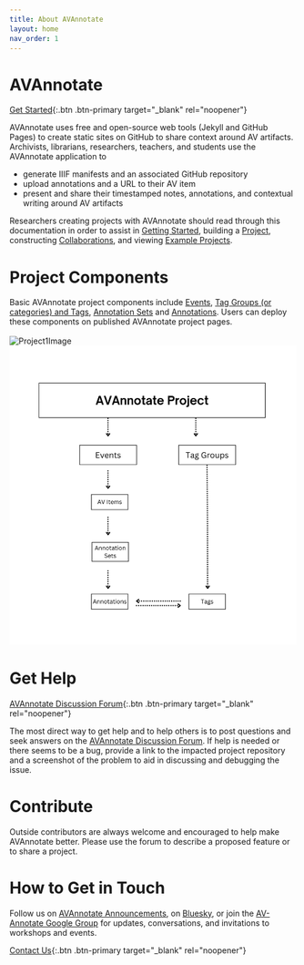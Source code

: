 ```yaml
---
title: About AVAnnotate
layout: home
nav_order: 1
---
```


# AVAnnotate
[Get Started](https://avannotate.github.io/documentation/pages/start/){:.btn .btn-primary target="_blank" rel="noopener"} 

AVAnnotate uses free and open-source web tools (Jekyll and GitHub Pages) to create static sites on GitHub to share context around AV artifacts. 
Archivists, librarians, researchers, teachers, and students use the AVAnnotate application to
- generate IIIF manifests and an associated GitHub repository
- upload annotations and a URL to their AV item 
- present and share their timestamped notes, annotations, and contextual writing around AV artifacts

Researchers creating projects with AVAnnotate should read through this documentation in order to assist in [Getting Started](https://avannotate.github.io/documentation/pages/start/), building a [Project](https://avannotate.github.io/documentation/pages/projects/), constructing [Collaborations](https://avannotate.github.io/documentation/pages/collaborations/), and viewing [Example Projects](https://avannotate.github.io/documentation/pages/examples/). 

# Project Components
Basic AVAnnotate project components include [Events](https://avannotate.github.io/documentation/pages/events/), [Tag Groups (or categories) and Tags](https://avannotate.github.io/documentation/pages/tags/), [Annotation Sets](https://avannotate.github.io/documentation/pages/sets/) and [Annotations](https://avannotate.github.io/documentation/pages/create-ann/). Users can deploy these components on published AVAnnotate project pages.  
<br>
![Project1Image](../project.png)
![Project1Image](project.png)
<br>

# Get Help
 
[AVAnnotate Discussion Forum](https://github.com/orgs/AVAnnotate/discussions){:.btn .btn-primary target="_blank" rel="noopener"}

The most direct way to get help and to help others is to post questions and seek answers on the [AVAnnotate Discussion Forum](https://github.com/orgs/AVAnnotate/discussions). If help is needed or there seems to be a bug, provide a link to the impacted project repository and a screenshot of the problem to aid in discussing and debugging the issue.

# Contribute

Outside contributors are always welcome and encouraged to help make AVAnnotate better. Please use the forum to describe a proposed feature or to share a project. 

# How to Get in Touch

Follow us on [AVAnnotate Announcements](https://github.com/orgs/AVAnnotate/discussions/categories/announcements), on [Bluesky](https://app.bsky.cz/profile/avannotate.bsky.social), or join the [AV-Annotate Google Group](https://groups.google.com/u/0/g/av-annotate) for updates, conversations, and invitations to workshops and events. 

[Contact Us](mailto:av-annotate@gmail.com){:.btn .btn-primary target="_blank" rel="noopener"} 

